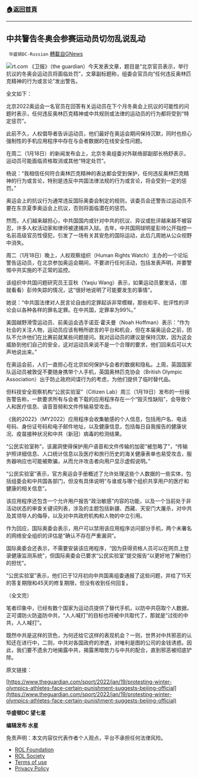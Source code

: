###  [:house:返回首頁](https://github.com/ourhimalayas/txt)
---


## 中共警告冬奥会参赛运动员切勿乱说乱动
` 华盛顿DC-Russian` [轉載自GNews](https://gnews.org/zh-hans/1881079/)

![](https://assets.gnews.org/wp-content/uploads/2022/01/B-4.jpg)rt.com
《卫报》（the guardian）今天发表文章，题目是“北京官员表示，举行抗议的冬奥会运动员将面临处罚”，文章副标题称，组委会官员向“任何违反奥林匹克精神的行为或言论”发出警告。

全文如下：

北京2022奥运会一名官员在回答有关运动员在下个月冬奥会上抗议的可能性的问题时表示，任何违反奥林匹克精神或中共规则或法律的运动员的行为都将受到“特定惩罚”。

此前不久，人权倡导者告诉运动员，他们最好在奥运会期间保持沉默，同时也担心强制性的手机应用程序中存在与会者数据的在线安全性问题。

在周二（1月18日）的新闻发布会上，北京冬奥组委对外联络部副部长杨舒表示，运动员可能面临资格取消或其他“特定处罚”。

杨说：“我相信任何符合奥林匹克精神的表达都会受到保护，任何违反奥林匹克精神的行为或言论，特别是违反中共国法律法规的行为或言论，将会受到一定的惩罚。”

奥运会上的抗议行为通常违反国际奥委会制定的规则，该委员会还警告过运动员不要在东京夏季奥运会上抗议，否则将面临潜在的惩罚。

然而，人们越来越担心，中共国国内或针对中共的抗议、异议或批评越来越不被容忍，许多人权活动家和律师被逮捕并入狱。去年，中共国网球明星彭帅公开指控一名前高级官员性侵犯，引发了一场有关其安危的国际运动，此后几周她从公众视野中消失。

周二（1月18日）晚上，人权观察组织（Human Rights Watch）主办的一个论坛警告运动员，在北京参加奥运会期间，不要进行任何活动，包括发表声明，并要警惕中共实施的不正常的监控。

该组织中共国问题研究员王亚秋（Yaqiu Wang）表示，如果运动员要发话，（那就看看）彭帅失踪的情况，这“很好地说明了可能要发生的事情”。

她说：“中共国法律对人民言论自由的定罪起诉非常模糊，那些和平、批评性的评论会以各种各样的罪名定罪。在中共国，定罪率为99%。”

美国越野滑雪运动员、前奥运会选手诺亚·霍夫曼（Noah Hoffman）表示：“作为社会的关注人物，运动员应该有畅所欲言的平台和机会，但在本届奥运会之前，团队不允许他们在比赛前就某些问题提问。我对运动员的建议是保持沉默，因为这会威胁到他们自己的安全，这对运动员来说不是一个合理的要求，他们回来后可以大声地说出来。”

在奥运会前，人们一直担心在北京如何保护与会者的数据和隐私。上周，英国国家队运动员被敦促不要随身携带个人手机，英国奥林匹克协会（British Olympic Association）出于防止政府间谍行为的考虑，为他们提供了临时替代品。

但科技安全观察机构“公民实验室”（Citizen Lab）周三（1月19日）发布的一份报告警告称，一款要求所有与会者下载的应用程序存在一个“毁灭性缺陷”，会导致个人和医疗信息、语音音频和文件传输易受攻击。

《我的2022》（MY2022）应用程序会收集敏感的个人信息，包括用户名、电话号码、身份证号码和电子邮件地址，以及健康信息，包括每日自我报告的健康状况、疫苗接种状况和中共（新冠）病毒的检测结果。

“公民实验室称”，该漏洞使得保护用户语音和文件传输的加密“被忽略了”，“传输护照详细信息、人口统计信息以及医疗和旅行历史的海关健康表单也易受攻击，服务器响应也可能被欺骗，从而允许攻击者向用户显示虚假说明。”

“公民实验室”表示，官方奥运会手册概述了允许处理这些个人数据的一些实体，包括组委会和中共国各部门，但没有具体说明“与谁或与哪个组织共享用户的医疗和健康的相关信息”。

该应用程序还包含一个允许用户报告“政治敏感”内容的功能，以及一个当前处于非活动状态的审查关键词列表，涉及的主题包括新疆、西藏、天安门大屠杀，对中共及其领导人的侮辱，以及对中共政府机构和人物的中立引用。

作为回应，国际奥委会表示，用户可以禁用该应用程序访问部分手机，两个未署名的网络安全组织的评估是“确认不存在严重漏洞”。

国际奥委会还表示，不需要安装该应用程序，“因为获得资格人员可以在网页上登录健康监测系统”，但国际奥委会已要求“公民实验室”提交报告“以更好地了解他们的担忧”。

“公民实验室”表示，他们已于12月初向中共国奥组委通报了这些问题，并给了15天的答复期限和45天的修复期限，但没有收到任何回复。

（全文完）

笔者印象中，已经有数个国家为运动员提供了替代手机，以防中共窃取个人数据，正可谓防火防盗防中共，“人人喊打”的目标也将被中共取代了，那就是“过街的中共，人人喊打”。

既然中共是这样的货色，为何还给它这样的表现机会？一则，世界对中共邪恶的认知还在进行中，二则，中共对各国政府的渗透，对唯利是图的公司的金钱诱惑。因此，我们要不遗余力地揭露中共，揭露黑暗势力与中共的配合，直到邪恶被彻底铲除。

原文链接：

[https://www.theguardian.com/sport/2022/jan/19/protesting-winter-olympics-athletes-face-certain-punishment-suggests-beijing-official](https://www.theguardian.com/sport/2022/jan/19/protesting-winter-olympics-athletes-face-certain-punishment-suggests-beijing-official)

**华盛顿DC 望七星**

**编辑发布  水星**

 

免责声明：本文内容仅代表作者个人观点，平台不承担任何法律风险。

- [ROL Foundation](https://rolfoundation.org/)
- [ROL Society](https://rolsociety.org/)
- [Terms of use](https://gnews.org/terms-of-use-3/)
- [Privacy Policy](https://gnews.org/privacy-policy/)

